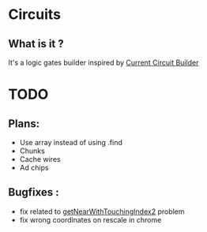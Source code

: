 # Circuits 

## What is it ?

It's a logic gates builder inspired by [Current Circuit Builder](https://m.apkpure.com/current-circuit-builder/tobbe.android.current)


# TODO 

## Plans: 
* Use array instead of using .find 
* Chunks
* Cache wires 
* Ad chips

## Bugfixes :
* fix related to [getNearWithTouchingIndex2](./src/engine.ts) problem 
* fix wrong coordinates on rescale in chrome  